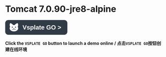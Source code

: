 # Tomcat 7.0.90-jre8-alpine

<a href="https://www.vsplate.com/?docker-compose=https://github.com/vsplate/dcenvs/tomcat/7.0.90-jre8-alpine"><img alt="VSPLATE GO" src="https://raw.githubusercontent.com/vsplate/images/master/vsgo_btn.png" width="200px"></a>

**Click the `VSPLATE GO` button to launch a demo online / 点击`VSPLATE GO`按钮创建在线环境**